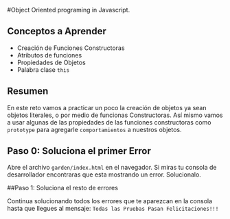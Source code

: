 #Object Oriented programing in Javascript.

## Conceptos a Aprender
- Creación de Funciones Constructoras
- Atributos de funciones
- Propiedades de Objetos
- Palabra clase `this`

## Resumen

En este reto vamos a practicar un poco la creación de objetos ya sean objetos literales, o por medio de funcionas Constructoras. Así mismo vamos a usar algunas de las propiedades de las funciones constructoras como `prototype` para agregarle `comportamientos` a nuestros objetos.

## Paso 0: Soluciona el primer Error

Abre el archivo `garden/index.html` en el navegador. Si miras tu consola de desarrollador encontraras que esta mostrando un error. Solucionalo.

##Paso 1: Soluciona el resto de errores

Continua solucionando todos los errores que te aparezcan en la consola hasta que llegues al mensaje: `Todas las Pruebas Pasan Felicitaciones!!!`
